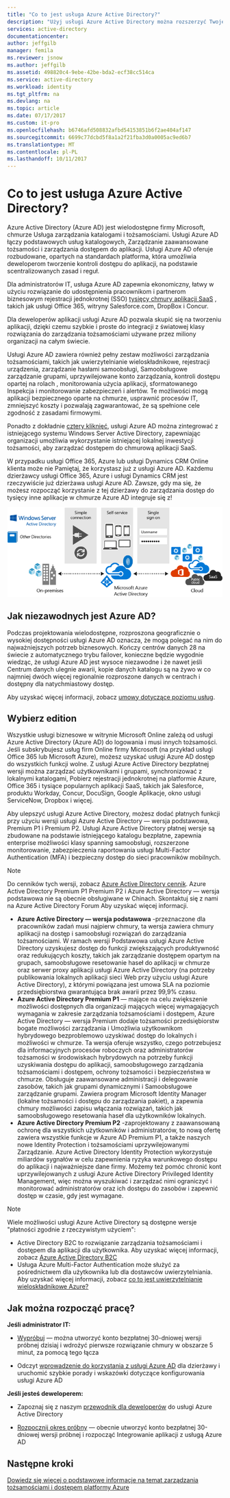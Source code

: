 ```yaml
---
title: "Co to jest usługa Azure Active Directory?"
description: "Użyj usługi Azure Active Directory można rozszerzyć Twoje istniejące tożsamości lokalnych do chmury lub usługi Azure AD zintegrowane aplikacje."
services: active-directory
documentationcenter: 
author: jeffgilb
manager: femila
ms.reviewer: jsnow
ms.author: jeffgilb
ms.assetid: 498820c4-9ebe-42be-bda2-ecf38cc514ca
ms.service: active-directory
ms.workload: identity
ms.tgt_pltfrm: na
ms.devlang: na
ms.topic: article
ms.date: 07/17/2017
ms.custom: it-pro
ms.openlocfilehash: b6746afd508832afbd54153851b6f2ae404af147
ms.sourcegitcommit: 6699c77dcbd5f8a1a2f21fba3d0a0005ac9ed6b7
ms.translationtype: MT
ms.contentlocale: pl-PL
ms.lasthandoff: 10/11/2017
---
```

# <a name="what-is-azure-active-directory"></a>Co to jest usługa Azure Active Directory?
Azure Active Directory (Azure AD) jest wielodostępne firmy Microsoft, chmurze Usługa zarządzania katalogami i tożsamościami. Usługi Azure AD łączy podstawowych usług katalogowych, Zarządzanie zaawansowane tożsamości i zarządzania dostępem do aplikacji. Usługi Azure AD oferuje rozbudowane, opartych na standardach platforma, która umożliwia deweloperom tworzenie kontroli dostępu do aplikacji, na podstawie scentralizowanych zasad i reguł. 

Dla administratorów IT, usługa Azure AD zapewnia ekonomiczny, łatwy w użyciu rozwiązanie do udostępnienia pracownikom i partnerom biznesowym rejestracji jednokrotnej (SSO) [tysięcy chmury aplikacji SaaS](active-directory-saas-tutorial-list.md) , takich jak usługi Office 365, witryny Salesforce.com, DropBox i Concur.

Dla deweloperów aplikacji usługi Azure AD pozwala skupić się na tworzeniu aplikacji, dzięki czemu szybkie i proste do integracji z światowej klasy rozwiązania do zarządzania tożsamościami używane przez miliony organizacji na całym świecie.

Usługi Azure AD zawiera również pełny zestaw możliwości zarządzania tożsamościami, takich jak uwierzytelnianie wieloskładnikowe, rejestracji urządzenia, zarządzanie hasłami samoobsługi, Samoobsługowe zarządzanie grupami, uprzywilejowane konto zarządzania, kontroli dostępu opartej na rolach , monitorowania użycia aplikacji, sformatowanego Inspekcja i monitorowanie zabezpieczeń i alertów. Te możliwości mogą aplikacji bezpiecznego oparte na chmurze, usprawnić procesów IT, zmniejszyć koszty i pozwalają zagwarantować, że są spełnione cele zgodność z zasadami firmowymi.

Ponadto z dokładnie [cztery kliknięć](./connect/active-directory-aadconnect-get-started-express.md), usługi Azure AD można zintegrować z istniejącego systemu Windows Server Active Directory, zapewniając organizacji umożliwia wykorzystanie istniejącej lokalnej inwestycji tożsamości, aby zarządzać dostępem do chmurową aplikacji SaaS.

W przypadku usługi Office 365, Azure lub usługi Dynamics CRM Online klienta może nie Pamiętaj, że korzystasz już z usługi Azure AD. Każdemu dzierżawcy usługi Office 365, Azure i usługi Dynamics CRM jest rzeczywiście już dzierżawa usługi Azure AD. Zawsze, gdy ma się, że możesz rozpocząć korzystanie z tej dzierżawy do zarządzania dostęp do tysięcy inne aplikacje w chmurze Azure AD integruje się z!

![Stos programu Azure AD Connect](./media/active-directory-whatis/Azure_Active_Directory.png)

## <a name="how-reliable-is-azure-ad"></a>Jak niezawodnych jest Azure AD?
Podczas projektowania wielodostępne, rozproszona geograficznie o wysokiej dostępności usługi Azure AD oznacza, że mogą polegać na nim do najważniejszych potrzeb biznesowych. Kończy centrów danych 28 na świecie z automatycznego trybu failover, konieczne będzie wygodnie wiedząc, że usługi Azure AD jest wysoce niezawodne i że nawet jeśli Centrum danych ulegnie awarii, kopie danych katalogu są na żywo w co najmniej dwóch więcej regionalnie rozproszone danych w centrach i dostępny dla natychmiastowy dostęp.

Aby uzyskać więcej informacji, zobacz [umowy dotyczące poziomu usług](https://azure.microsoft.com/support/legal/sla/).

## <a name="choose-an-edition"></a>Wybierz edition
Wszystkie usługi biznesowe w witrynie Microsoft Online zależą od usługi Azure Active Directory (Azure AD) do logowania i musi innych tożsamości. Jeśli subskrybujesz usług firm Online firmy Microsoft (na przykład usługi Office 365 lub Microsoft Azure), możesz uzyskać usługi Azure AD dostęp do wszystkich funkcji wolne. Z usługi Azure Active Directory bezpłatnej wersji można zarządzać użytkownikami i grupami, synchronizować z lokalnymi katalogami, Pobierz rejestracji jednokrotnej na platformie Azure, Office 365 i tysiące popularnych aplikacji SaaS, takich jak Salesforce, produktu Workday, Concur, DocuSign, Google Aplikacje, okno usługi ServiceNow, Dropbox i więcej. 

Aby ulepszyć usługi Azure Active Directory, możesz dodać płatnych funkcji przy użyciu wersji usługi Azure Active Directory — wersja podstawowa, Premium P1 i Premium P2. Usługi Azure Active Directory płatnej wersje są zbudowane na podstawie istniejącego katalogu bezpłatne, zapewnia enterprise możliwości klasy spanning samoobsługi, rozszerzone monitorowanie, zabezpieczenia raportowania usługi Multi-Factor Authentication (MFA) i bezpieczny dostęp do sieci pracowników mobilnych.

> [!NOTE]
> Do cenników tych wersji, zobacz [Azure Active Directory cennik](https://azure.microsoft.com/pricing/details/active-directory/). Azure Active Directory Premium P1 Premium P2 i Azure Active Directory — wersja podstawowa nie są obecnie obsługiwane w Chinach. Skontaktuj się z nami na Azure Active Directory Forum Aby uzyskać więcej informacji.
>

* **Azure Active Directory — wersja podstawowa** -przeznaczone dla pracowników zadań musi najpierw chmury, ta wersja zawiera chmury aplikacji na dostęp i samoobsługi rozwiązań do zarządzania tożsamościami. W ramach wersji Podstawowa usługi Azure Active Directory uzyskujesz dostęp do funkcji zwiększających produktywność oraz redukujących koszty, takich jak zarządzanie dostępem opartym na grupach, samoobsługowe resetowanie haseł do aplikacji w chmurze oraz serwer proxy aplikacji usługi Azure Active Directory (na potrzeby publikowania lokalnych aplikacji sieci Web przy użyciu usługi Azure Active Directory), z którymi powiązana jest umowa SLA na poziomie przedsiębiorstwa gwarantująca brak awarii przez 99,9% czasu.
* **Azure Active Directory Premium P1** — mające na celu zwiększenie możliwości dostępnych dla organizacji mających więcej wymagających wymagania w zakresie zarządzania tożsamościami i dostępem, Azure Active Directory — wersja Premium dodaje tożsamości przedsiębiorstw bogate możliwości zarządzania i Umożliwia użytkownikom hybrydowego bezproblemowo uzyskiwać dostęp do lokalnych i możliwości w chmurze. Ta wersja oferuje wszystko, czego potrzebujesz dla informacyjnych procesów roboczych oraz administratorów tożsamości w środowiskach hybrydowych na potrzeby funkcji uzyskiwania dostępu do aplikacji, samoobsługowego zarządzania tożsamościami i dostępem, ochrony tożsamości i bezpieczeństwa w chmurze. Obsługuje zaawansowane administracji i delegowanie zasobów, takich jak grupami dynamicznymi i Samoobsługowe zarządzanie grupami. Zawiera program Microsoft Identity Manager (lokalne tożsamości i dostępu do zarządzania pakiet), a zapewnia chmury możliwości zapisu włączania rozwiązań, takich jak samoobsługowego resetowania haseł dla użytkowników lokalnych.
* **Azure Active Directory Premium P2** -zaprojektowany z zaawansowaną ochronę dla wszystkich użytkowników i administratorów, to nową ofertę zawiera wszystkie funkcje w Azure AD Premium P1, a także naszych nowe Identity Protection i tożsamościami uprzywilejowanymi Zarządzanie. Azure Active Directory Identity Protection wykorzystuje miliardów sygnałów w celu zapewnienia ryzyka warunkowego dostępu do aplikacji i najważniejsze dane firmy. Możemy też pomóc chronić kont uprzywilejowanych z usługi Azure Active Directory Privileged Identity Management, więc można wyszukiwać i zarządzać nimi ograniczyć i monitorować administratorów oraz ich dostępu do zasobów i zapewnić dostęp w czasie, gdy jest wymagane.  

> [!NOTE]
> Wiele możliwości usługi Azure Active Directory są dostępne wersje "płatności zgodnie z rzeczywistym użyciem":
>
> * Active Directory B2C to rozwiązanie zarządzania tożsamościami i dostępem dla aplikacji dla użytkownika. Aby uzyskać więcej informacji, zobacz [Azure Active Directory B2C](https://azure.microsoft.com/documentation/services/active-directory-b2c/)
> * Usługa Azure Multi-Factor Authentication może służyć za pośrednictwem dla użytkownika lub dla dostawców uwierzytelniania. Aby uzyskać więcej informacji, zobacz [co to jest uwierzytelnianie wieloskładnikowe Azure?](../multi-factor-authentication/multi-factor-authentication.md)
>

## <a name="how-can-i-get-started"></a>Jak można rozpocząć pracę?

**Jeśli administrator IT:**

* [Wypróbuj](https://azure.microsoft.com/trial/get-started-active-directory/) — można utworzyć konto bezpłatnej 30-dniowej wersji próbnej dzisiaj i wdrożyć pierwsze rozwiązanie chmury w obszarze 5 minut, za pomocą tego łącza

* Odczyt [wprowadzenie do korzystania z usługi Azure AD](https://docs.microsoft.com/azure/active-directory/active-directory-get-started-premium) dla dzierżawy i uruchomić szybkie porady i wskazówki dotyczące konfigurowania usługi Azure AD

**Jeśli jesteś deweloperem:**
 
* Zapoznaj się z naszym [przewodnik dla deweloperów](active-directory-developers-guide.md) do usługi Azure Active Directory

* [Rozpocznij okres próbny](https://azure.microsoft.com/trial/get-started-active-directory/) — obecnie utworzyć konto bezpłatnej 30-dniowej wersji próbnej i rozpocząć Integrowanie aplikacji z usługą Azure AD

## <a name="next-steps"></a>Następne kroki
[Dowiedz się więcej o podstawowe informacje na temat zarządzania tożsamościami i dostępem platformy Azure](https://docs.microsoft.com/azure/active-directory/identity-fundamentals)

